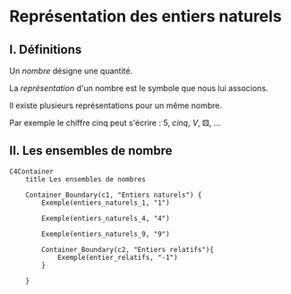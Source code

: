 # Représentation des entiers naturels

## I. Définitions

Un *nombre* désigne une quantité.

La *représentation* d'un nombre est le symbole que nous lui associons.

Il existe plusieurs représentations pour un même nombre.

Par exemple le chiffre cinq peut s'écrire : $5$, $cinq$, $V$, ⚄, ...

## II. Les ensembles de nombre

```mermaid
C4Container
    title Les ensembles de nombres

    Container_Boundary(c1, "Entiers naturels") {
        Exemple(entiers_naturels_1, "1")

        Exemple(entiers_naturels_4, "4")

        Exemple(entiers_naturels_9, "9")

        Container_Boundary(c2, "Entiers relatifs"){
            Exemple(entier_relatifs, "-1")
        }

    }

```